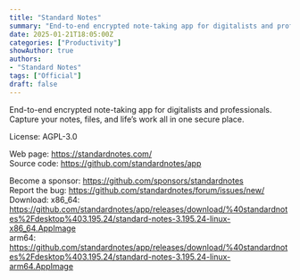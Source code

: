 ```yaml
---
title: "Standard Notes"
summary: "End-to-end encrypted note-taking app for digitalists and professionals"
date: 2025-01-21T18:05:00Z
categories: ["Productivity"]
showAuthor: true
authors:
- "Standard Notes"
tags: ["Official"]
draft: false
---
```


End-to-end encrypted note-taking app for digitalists and professionals. Capture your notes, files, and life’s work all in one secure place.

License: AGPL-3.0

Web page: <https://standardnotes.com/>  
Source code: <https://github.com/standardnotes/app>

Become a sponsor: <https://github.com/sponsors/standardnotes>  
Report the bug: <https://github.com/standardnotes/forum/issues/new/>  
Download:   x86_64: <https://github.com/standardnotes/app/releases/download/%40standardnotes%2Fdesktop%403.195.24/standard-notes-3.195.24-linux-x86_64.AppImage>  
            arm64: <https://github.com/standardnotes/app/releases/download/%40standardnotes%2Fdesktop%403.195.24/standard-notes-3.195.24-linux-arm64.AppImage>
